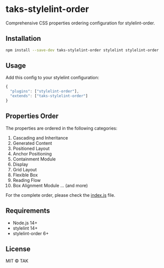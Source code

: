 # taks-stylelint-order

Comprehensive CSS properties ordering configuration for stylelint-order.

## Installation

```bash
npm install --save-dev taks-stylelint-order stylelint stylelint-order
```

## Usage

Add this config to your stylelint configuration:

```js
{
  "plugins": ["stylelint-order"],
  "extends": ["taks-stylelint-order"]
}
```

## Properties Order

The properties are ordered in the following categories:

1. Cascading and Inheritance
2. Generated Content
3. Positioned Layout
4. Anchor Positioning
5. Containment Module
6. Display
7. Grid Layout
8. Flexible Box
9. Reading Flow
10. Box Alignment Module
    ... (and more)

For the complete order, please check the [index.js](./index.js) file.

## Requirements

- Node.js 14+
- stylelint 14+
- stylelint-order 6+

## License

MIT © TAK
